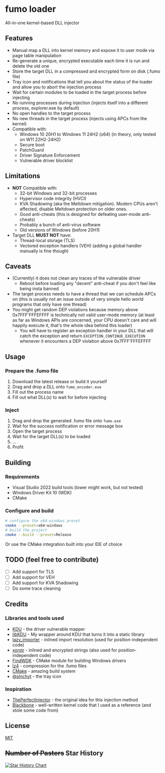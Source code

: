 # fumo loader

All-in-one kernel-based DLL injector

## Features

- Manual map a DLL into kernel memory and expose it to user mode via page table manipulation
- Re-generate a unique, encrypted executable each time it is run and delete the old one
- Store the target DLL in a compressed and encrypted form on disk (.fumo file)
- Tray icon and notifications that tell you about the status of the loader and allow you to abort the injection process
- Wait for certain modules to be loaded in the target process before injecting
- No running processes during injection (injects itself into a different process, explorer.exe by default)
- No open handles to the target process
- No new threads in the target process (injects using APCs from the kernel)
- Compatible with:
  - Windows 10 20H1 to Windows 11 24H2 (x64) (in theory, only tested on W11 22H2-24H2)
  - Secure boot
  - PatchGuard
  - Driver Signature Enforcement
  - Vulnerable driver blocklist

## Limitations

- **NOT** Compatible with:
  - 32-bit Windows and 32-bit processes
  - Hypervisor code integrity (HVCI)
  - KVA Shadowing (aka the Meltdown mitigation). Modern CPUs aren't affected, disable Meltdown protection on older ones.
  - Good anti-cheats (this is designed for defeating user-mode anti-cheats)
  - Probably a bunch of anti-virus software
  - Old versions of Windows (before 20H1)
- Target DLL **MUST NOT** have:
  - Thread-local storage (TLS)
  - Vectored exception handlers (VEH) (adding a global handler manually is fine though)

## Caveats

- (Currently) it does not clean any traces of the vulnerable driver
  - Reboot before loading any "decent" anti-cheat if you don't feel like being insta banned
- The target process needs to have a thread that we can schedule APCs on (this is usually not an issue outside of very simple hello world programs that only have one thread)
- You might get random DEP violations because memory above 0x7FFF'FFFEFFFF is technically not valid user-mode memory (at least as far as Windows APIs are concerned, your CPU doesn't care and will happily execute it, that's the whole idea behind this loader)
  - You will have to register an exception handler in your DLL that will catch the exception and return `EXCEPTION_CONTINUE_EXECUTION` whenever it encounters a DEP violation above 0x7FFF'FFFEFFFF

## Usage

### Prepare the .fumo file

1. Download the latest release or build it yourself
2. Drag and drop a DLL onto `fumo_encoder.exe`
  1. Fill out the process name
  2. Fill out what DLL(s) to wait for before injecting

### Inject

1. Drag and drop the generated .fumo file onto `fumo.exe`
2. Wait for the success notification or error message box
3. Open the target process
4. Wait for the target DLL(s) to be loaded
5. ...
6. Profit

## Building

### Requirements

- Visual Studio 2022 build tools (lower might work, but not tested)
- Windows Driver Kit 10 (WDK)
- CMake

### Configure and build

```sh
# configure the x64-windows preset
cmake --preset=x64-windows
# build the project
cmake --build --preset=Release
```

Or use the CMake integration built into your IDE of choice

## TODO (feel free to contribute)

- [ ] Add support for TLS
- [ ] Add support for VEH
- [ ] Add support for KVA Shadowing
- [ ] Do some trace cleaning

## Credits

### Libraries and tools used

- [KDU](https://github.com/hfiref0x/KDU) - the driver vulnerable mapper
- [libKDU](https://github.com/dumbasPL/libKDU) - My wrapper around KDU that turns it into a static library
- [lazy_importer](https://github.com/JustasMasiulis/lazy_importer) - inlined import resolution (used for position-independent code)
- [xorstr](https://github.com/JustasMasiulis/xorstr) - inlined and encrypted strings (also used for position-independent code)
- [FindWDK](https://github.com/SergiusTheBest/FindWDK) - CMake module for building Windows drivers
- [lz4](https://github.com/lz4/lz4) - compression for the .fumo files
- [CMake](https://cmake.org/) - amazing build system
- [@slnchyt](https://www.pixiv.net/en/artworks/35678304) - the tray icon

### Inspiration

- [ThePerfectInjector](https://github.com/can1357/ThePerfectInjector) - the original idea for this injection method
- [Blackbone](https://github.com/DarthTon/Blackbone) - well-written kernel code that I used as a reference (and stole some code from)

## License

[MIT](LICENSE)

## ~~Number of Pasters~~ Star History

<a href="https://star-history.com/#dumbasPL/fumo_loader&Date">
  <picture>
    <source media="(prefers-color-scheme: dark)" srcset="https://api.star-history.com/svg?repos=dumbasPL/fumo_loader&type=Date&theme=dark" />
    <source media="(prefers-color-scheme: light)" srcset="https://api.star-history.com/svg?repos=dumbasPL/fumo_loader&type=Date" />
    <img alt="Star History Chart" src="https://api.star-history.com/svg?repos=dumbasPL/fumo_loader&type=Date" />
  </picture>
</a>
